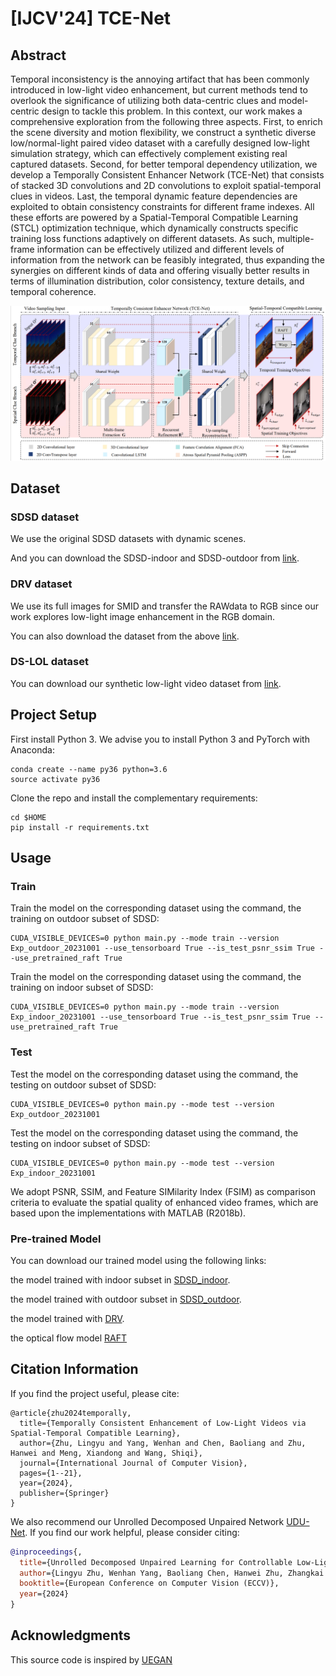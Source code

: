 # [IJCV'24] TCE-Net

## Abstract
Temporal inconsistency is the annoying artifact that has been commonly introduced in low-light video enhancement, but current methods tend to overlook the significance of utilizing both data-centric clues and model-centric design to tackle this problem. In this context, our work makes a comprehensive exploration from the following three aspects. First, to enrich the scene diversity and motion flexibility, we construct a synthetic diverse low/normal-light paired video dataset with a carefully designed low-light simulation strategy, which can effectively complement existing real captured datasets. Second, for better temporal dependency utilization, we develop a Temporally Consistent Enhancer Network (TCE-Net) that consists of stacked 3D convolutions and 2D convolutions to exploit spatial-temporal clues in videos. Last, the temporal dynamic feature dependencies are exploited to obtain consistency constraints for different frame indexes. All these efforts are powered by a Spatial-Temporal Compatible Learning (STCL) optimization technique, which dynamically constructs specific training loss functions adaptively on different datasets. As such, multiple-frame information can be effectively utilized and different levels of information from the network can be feasibly integrated, thus expanding the synergies on different kinds of data and offering visually better results in terms of illumination distribution, color consistency, texture details, and temporal coherence.

<img src="./Figure/Proposed_framework.png" width="900"/>

## Dataset

### SDSD dataset
We use the original SDSD datasets with dynamic scenes.

And you can download the SDSD-indoor and SDSD-outdoor from [link](https://github.com/dvlab-research/SDSD).

### DRV dataset
We use its full images for SMID and transfer the RAWdata to RGB since our work explores low-light image enhancement in the RGB domain.

You can also download the dataset from the above [link](https://github.com/dvlab-research/SDSD).

### DS-LOL dataset
You can download our synthetic low-light video dataset from [link](https://github.com/lingyzhu0101/low-light-video-enhancement/tree/lingyzhu0101).

## Project Setup

First install Python 3. We advise you to install Python 3 and PyTorch with Anaconda:

```
conda create --name py36 python=3.6
source activate py36
```

Clone the repo and install the complementary requirements:
```
cd $HOME
pip install -r requirements.txt
```

## Usage
### Train
Train the model on the corresponding dataset using the command, the training on outdoor subset of SDSD:
```
CUDA_VISIBLE_DEVICES=0 python main.py --mode train --version Exp_outdoor_20231001 --use_tensorboard True --is_test_psnr_ssim True --use_pretrained_raft True
```

Train the model on the corresponding dataset using the command, the training on indoor subset of SDSD:
```
CUDA_VISIBLE_DEVICES=0 python main.py --mode train --version Exp_indoor_20231001 --use_tensorboard True --is_test_psnr_ssim True --use_pretrained_raft True
```

### Test
Test the model on the corresponding dataset using the command, the testing on outdoor subset of SDSD:
```
CUDA_VISIBLE_DEVICES=0 python main.py --mode test --version Exp_outdoor_20231001
```

Test the model on the corresponding dataset using the command, the testing on indoor subset of SDSD:
```
CUDA_VISIBLE_DEVICES=0 python main.py --mode test --version Exp_indoor_20231001
```

We adopt PSNR, SSIM, and Feature SIMilarity Index (FSIM) as comparison criteria to evaluate the spatial quality of enhanced video frames, which are based upon the implementations with MATLAB (R2018b).

### Pre-trained Model
You can download our trained model using the following links:

the model trained with indoor subset in [SDSD_indoor](https://github.com/lingyzhu0101/low-light-video-enhancement/tree/lingyzhu0101).

the model trained with outdoor subset in [SDSD_outdoor](https://github.com/lingyzhu0101/low-light-video-enhancement/tree/lingyzhu0101).

the model trained with [DRV](https://github.com/lingyzhu0101/low-light-video-enhancement/tree/lingyzhu0101).

the optical flow model [RAFT](https://github.com/princeton-vl/RAFT)

## Citation Information
If you find the project useful, please cite:
```
@article{zhu2024temporally,
  title={Temporally Consistent Enhancement of Low-Light Videos via Spatial-Temporal Compatible Learning},
  author={Zhu, Lingyu and Yang, Wenhan and Chen, Baoliang and Zhu, Hanwei and Meng, Xiandong and Wang, Shiqi},
  journal={International Journal of Computer Vision},
  pages={1--21},
  year={2024},
  publisher={Springer}
}
```

We also recommend our Unrolled Decomposed Unpaired Network [UDU-Net](https://github.com/lingyzhu0101/UDU.git). If you find our work helpful, please consider citing:

```bibtex
@inproceedings{,
  title={Unrolled Decomposed Unpaired Learning for Controllable Low-Light Video Enhancement},
  author={Lingyu Zhu, Wenhan Yang, Baoliang Chen, Hanwei Zhu, Zhangkai Ni, Qi Mao, and Shiqi Wang},
  booktitle={European Conference on Computer Vision (ECCV)},
  year={2024}
}
```

## Acknowledgments
This source code is inspired by [UEGAN](https://github.com/eezkni/UEGAN)


